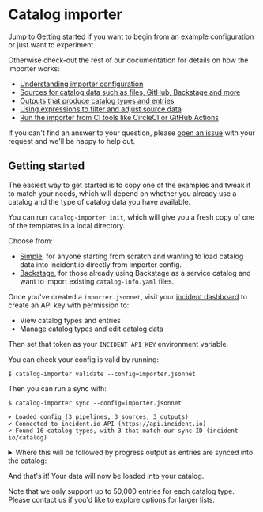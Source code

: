 # Catalog importer

Jump to [Getting started](#getting-started) if you want to begin from an example
configuration or just want to experiment.

Otherwise check-out the rest of our documentation for details on how the
importer works:

- [Understanding importer configuration](config.md)
- [Sources for catalog data such as files, GitHub, Backstage and more](sources.md)
- [Outputs that produce catalog types and entries](outputs.md)
- [Using expressions to filter and adjust source data](expressions.md)
- [Run the importer from CI tools like CircleCI or GitHub Actions](deploying.md)

[open-issue]: https://github.com/incident-io/catalog-importer/issues/new

If you can't find an answer to your question, please [open an issue][open-issue]
with your request and we'll be happy to help out.

## Getting started

[api-keys]: https://app.incident.io/settings/api-keys
[jsonnet]: https://jsonnet.org/
[vscode]: https://marketplace.visualstudio.com/items?itemName=Grafana.vscode-jsonnet
[cel]: https://github.com/google/cel-spec

The easiest way to get started is to copy one of the examples and tweak it to
match your needs, which will depend on whether you already use a catalog and the
type of catalog data you have available.

You can run `catalog-importer init`, which will give you a fresh copy of one of
the templates in a local directory.

Choose from:

- [Simple](simple), for anyone starting from scratch and wanting to load catalog
  data into incident.io directly from importer config.
- [Backstage](backstage), for those already using Backstage as a service catalog
  and want to import existing `catalog-info.yaml` files.

Once you've created a `importer.jsonnet`, visit your [incident dashboard][api-keys]
to create an API key with permission to:

- View catalog types and entries
- Manage catalog types and edit catalog data

Then set that token as your `INCIDENT_API_KEY` environment variable.

You can check your config is valid by running:

```
$ catalog-importer validate --config=importer.jsonnet
```

Then you can run a sync with:

```console
$ catalog-importer sync --config=importer.jsonnet

✔ Loaded config (3 pipelines, 3 sources, 3 outputs)
✔ Connected to incident.io API (https://api.incident.io)
✔ Found 16 catalog types, with 3 that match our sync ID (incident-io/catalog)
```

<details>
  <summary>
    Where this will be followed by progress output as entries are synced into
    the catalog:
  </summary>

```
↻ Creating catalog types that don't yet exist...
  ✔ Custom["Feature"] (id=01GYZMPSJPBE1ZFDF1ESEWFYZF)
  ✔ Custom["Integration"] (id=01GYZMPSV08SYE4RF49C3JZT76)
  ✔ Custom["Team"] (id=01GYZMPT7C692DXCEVHFHVKZAQ)

↻ Syncing catalog type schemas...
  ✔ Custom["Feature"] (id=01GYZMPSJPBE1ZFDF1ESEWFYZF)
  ✔ Custom["Integration"] (id=01GYZMPSV08SYE4RF49C3JZT76)
  ✔ Custom["Team"] (id=01GYZMPT7C692DXCEVHFHVKZAQ)

↻ Syncing pipeline... (Custom["Feature"])

  ↻ Loading data from sources...
    ✔ inline (found 30 entries)

  ↻ Syncing entries...

    ↻ Custom["Feature"]
      ✔ Building entries... (found 30 entries matching filters)
      ✔ No entries to delete
      ✔ Creating new entries in catalog... (30 entries to create)
      ✔ No existing entries to update

↻ Syncing pipeline... (Custom["Integration"])

  ↻ Loading data from sources...
    ✔ inline (found 21 entries)

  ↻ Syncing entries...

    ↻ Custom["Integration"]
      ✔ Building entries... (found 21 entries matching filters)
      ✔ No entries to delete
      ✔ Creating new entries in catalog... (21 entries to create)
      ✔ No existing entries to update

↻ Syncing pipeline... (Custom["Team"])

  ↻ Loading data from sources...
    ✔ inline (found 3 entries)

  ↻ Syncing entries...

    ↻ Custom["Team"]
      ✔ Building entries... (found 3 entries matching filters)
      ✔ No entries to delete
      ✔ Creating new entries in catalog... (3 entries to create)
      ✔ No existing entries to update
```

</details>

And that's it! Your data will now be loaded into your catalog.

Note that we only support up to 50,000 entries for each catalog type. Please contact us if you'd like to explore options for larger lists.

